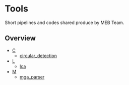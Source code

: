 # Tools

Short pipelines and codes shared produce by MEB Team.


## Overview 

* [C]()
  * [circular_detection]()
* [L]()
  * [lca]()
* [M]()
  * [mga_parser]()
  
